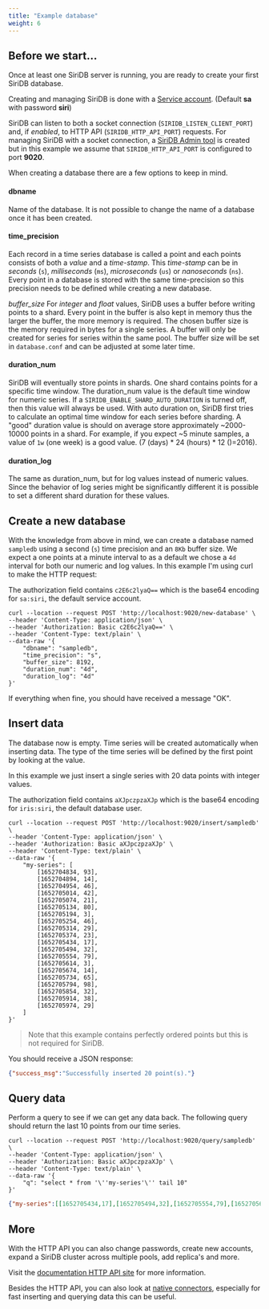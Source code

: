 ```yaml
---
title: "Example database"
weight: 6
---
```


## Before we start...

Once at least one SiriDB server is running, you are ready to create your first SiriDB database.

Creating and managing SiriDB is done with a [Service account](http://localhost:1313/overview/service_account/). (Default **sa** with password **siri**)

SiriDB can listen to both a socket connection (`SIRIDB_LISTEN_CLIENT_PORT`) and, if _enabled_, to HTTP API  (`SIRIDB_HTTP_API_PORT`) requests.
For managing SiriDB with a socket connection, a [SiriDB Admin tool](https://github.com/SiriDB/siridb-admin) is created but in this example we assume that `SIRIDB_HTTP_API_PORT` is configured to port **9020**.

When creating a database there are a few options to keep in mind.

#### dbname

Name of the database. It is not possible to change the name of a database once it has been created.

#### time_precision
Each record in a time series database is called a point and each points consists of both a _value_ and a _time-stamp_. This _time-stamp_ can be in _seconds_ (`s`), _milliseconds_ (`ms`), _microseconds_ (`us`) or _nanoseconds_ (`ns`). Every point in a database is stored with the same time-precision so this precision needs to be defined while creating a new database.

*buffer_size*
For _integer_ and _float_ values, SiriDB uses a buffer before writing points to a shard. Every point in the buffer is also kept in memory thus the larger the buffer, the more memory is required. The chosen buffer size is the memory required in bytes for a single series. A buffer will only be created for series for series within the same pool. The buffer size will be set in `database.conf` and can be adjusted at some later time.

#### duration_num
SiriDB will eventually store points in shards. One shard contains points for a specific time window. The duration_num value is the default time window for numeric series. If a `SIRIDB_ENABLE_SHARD_AUTO_DURATION` is turned off, then this value will always be used. With auto duration on, SiriDB first tries to calculate an optimal time window for each series before sharding. A "good" duration value is should on average store approximately ~2000-10000 points in a shard. For example, if you expect ~5 minute samples, a value of `1w` (one week) is a good value. (7 (days) * 24 (hours) * 12 ()=2016).

#### duration_log
The same as duration_num, but for log values instead of numeric values. Since the behavior of log series might be significantly different it is possible to set a different shard duration for these values.

## Create a new database

With the knowledge from above in mind, we can create a database named `sampledb` using a second (`s`) time precision and an `8Kb` buffer size. We expect a one points at a minute interval to as a default we chose a `4d` interval for both our numeric and log values. In this example I'm using curl to make the HTTP request:

The authorization field contains `c2E6c2lyaQ==` which is the base64 encoding for `sa:siri`, the default service account.


```
curl --location --request POST 'http://localhost:9020/new-database' \
--header 'Content-Type: application/json' \
--header 'Authorization: Basic c2E6c2lyaQ==' \
--header 'Content-Type: text/plain' \
--data-raw '{
	"dbname": "sampledb",
	"time_precision": "s",
	"buffer_size": 8192,
	"duration_num": "4d",
	"duration_log": "4d"
}'
```

If everything when fine, you should have received a message "OK".

## Insert data

The database now is empty. Time series will be created automatically when inserting data. The type of the time series will be defined by the first point by looking at the value.

In this example we just insert a single series with 20 data points with integer values.

The authorization field contains `aXJpczpzaXJp` which is the base64 encoding for `iris:siri`, the default database user.

```
curl --location --request POST 'http://localhost:9020/insert/sampledb' \
--header 'Content-Type: application/json' \
--header 'Authorization: Basic aXJpczpzaXJp' \
--header 'Content-Type: text/plain' \
--data-raw '{
    "my-series": [
        [1652704834, 93],
        [1652704894, 14],
        [1652704954, 46],
        [1652705014, 42],
        [1652705074, 21],
        [1652705134, 80],
        [1652705194, 3],
        [1652705254, 46],
        [1652705314, 29],
        [1652705374, 23],
        [1652705434, 17],
        [1652705494, 32],
        [1652705554, 79],
        [1652705614, 3],
        [1652705674, 14],
        [1652705734, 65],
        [1652705794, 98],
        [1652705854, 32],
        [1652705914, 38],
        [1652705974, 29]
    ]
}'
```

> Note that this example contains perfectly ordered points but this is not required for SiriDB.

You should receive a JSON response:

```json
{"success_msg":"Successfully inserted 20 point(s)."}
```

## Query data

Perform a query to see if we can get any data back. The following query should return the last 10 points from our time series.

```
curl --location --request POST 'http://localhost:9020/query/sampledb' \
--header 'Content-Type: application/json' \
--header 'Authorization: Basic aXJpczpzaXJp' \
--header 'Content-Type: text/plain' \
--data-raw '{
	"q": "select * from '\''my-series'\'' tail 10"
}'
```

```json
{"my-series":[[1652705434,17],[1652705494,32],[1652705554,79],[1652705614,3],[1652705674,14],[1652705734,65],[1652705794,98],[1652705854,32],[1652705914,38],[1652705974,29]]}
```

## More

With the HTTP API you can also change passwords, create new accounts, expand a SiriDB cluster across multiple pools, add replica's and more.

Visit the [documentation HTTP API site](https://docs.siridb.net/connect/http_api/) for more information.

Besides the HTTP API, you can also look at [native connectors](https://docs.siridb.net/connect/), especially for fast inserting and querying data this can be useful.

